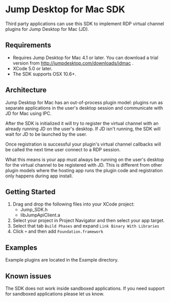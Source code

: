 Jump Desktop for Mac SDK
========================

Third party applications can use this SDK to implement RDP virtual channel plugins for Jump Desktop for Mac (JD).

Requirements
------------

* Requires Jump Desktop for Mac 4.1 or later. You can download a trial version from http://jumpdesktop.com/downloads/jdmac .
* XCode 5.0 or later.
* The SDK supports OSX 10.6+.


Architecture
------------

Jump Desktop for Mac has an out-of-process plugin model: plugins run as separate applications in the user's desktop session and communicate with JD for Mac using IPC. 

After the SDK is initialized it will try to register the virtual channel with an already running JD on the user's desktop. If JD isn't running, the SDK will wait for JD to be launched by the user. 

Once registration is successful your plugin's virtual channel callbacks will be called the next time user connect to a RDP session. 

What this means is your app must always be running on the user's desktop for the virtual channel to be registered with JD. This is different from other plugin models where the hosting app runs the plugin code and registration only happens during app install. 

Getting Started
---------------

1. Drag and drop the following files into your XCode project:
    * Jump_SDK.h
    * libJumpApiClient.a
2. Select your project in Project Navigator and then select your app target.
3. Select that tab `Build Phases` and expand `Link Binary With Libraries`
4. Click `+` and then add `Foundation.framework`

Examples
--------
Example plugins are located in the Example directory.


Known issues
------------

The SDK does not work inside sandboxed applications. If you need support for sandboxed applications please let us know.
